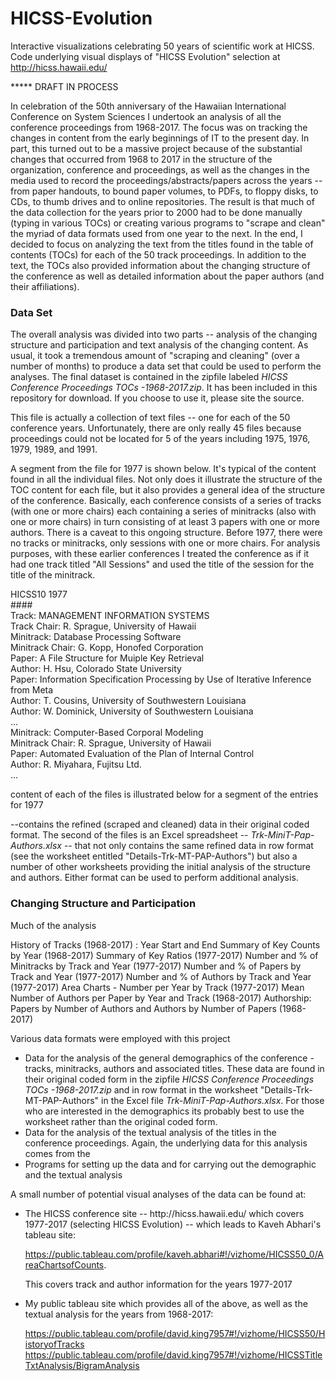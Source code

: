 # HICSS-Evolution

Interactive visualizations celebrating 50 years of scientific work at HICSS.  Code underlying visual displays of "HICSS Evolution" selection at  http://hicss.hawaii.edu/

*****  DRAFT IN PROCESS

In celebration of the 50th anniversary of the Hawaiian International Conference on System Sciences I undertook an analysis of all the conference proceedings from 1968-2017. The focus was on tracking the changes in content from the early beginnings of IT to the present day.  In part, this turned out to be a massive project because of the substantial changes that occurred from 1968 to 2017 in the structure of the organization, conference and proceedings, as well as the changes in the media used to record the proceedings/abstracts/papers across the years -- from paper handouts, to bound paper volumes, to PDFs, to floppy disks, to CDs, to thumb drives and to online repositories.  The result is that much of the data collection for the years prior to 2000 had to be done manually (typing in various TOCs) or creating various programs to "scrape and clean" the myriad of data formats used from one year to the next. In the end, I decided to focus on analyzing the text from the titles found in the table of contents (TOCs) for each of the 50 track proceedings. In addition to the text, the TOCs also provided information about the changing structure of the conference as well as detailed information about the paper authors (and their affiliations).

<h3>Data Set</h3>

The overall analysis was divided into two parts -- analysis of the changing structure and participation and text analysis of the changing content. As usual, it took a tremendous amount of "scraping and cleaning" (over a number of months) to produce a data set that could be used to perform the analyses. The final dataset is contained in the zipfile labeled <em>HICSS Conference Proceedings TOCs -1968-2017.zip</em>. It has been included in this repository for download.  If you choose to use it, please site the source.

This file is actually a collection of text files -- one for each of the 50 conference years.  Unfortunately, there are only really 45 files because proceedings could not be located for 5 of the years including 1975, 1976, 1979, 1989, and 1991.  

A segment from the file for 1977 is shown below.  It's typical of the content found in all the individual files. Not only does it illustrate the structure of the TOC content for each file, but it also provides a general idea of the structure of the conference. Basically, each conference consists of a series of tracks (with one or more chairs) each containing a series of minitracks (also with one or more chairs) in turn consisting of at least 3 papers with one or more authors. There is a caveat to this ongoing structure. Before 1977, there were no tracks or minitracks, only sessions with one or more chairs.  For analysis purposes, with these earlier conferences I treated the conference as if it had one track titled "All Sessions" and used the title of the session for the title of the minitrack.

HICSS10 1977<br>
####<br>
Track: MANAGEMENT INFORMATION SYSTEMS<br>
Track Chair: R. Sprague, University of Hawaii<br>
Minitrack: Database Processing Software<br>
Minitrack Chair: G. Kopp, Honofed Corporation<br>
Paper: A File Structure for Muiple Key Retrieval<br>
Author: H. Hsu, Colorado State University<br>
Paper: Information Specification Processing by Use of Iterative Inference from Meta<br>
Author: T. Cousins, University of Southwestern Louisiana<br>
Author: W. Dominick, University of Southwestern Louisiana<br>
...<br>
Minitrack: Computer-Based Corporal Modeling<br>
Minitrack Chair: R. Sprague, University of Hawaii<br>
Paper: Automated Evaluation of the Plan of Internal Control<br>
Author: R. Miyahara, Fujitsu Ltd.<br>
...<br>







content of each of the files is illustrated below for a segment of the entries for 1977

--contains the refined (scraped and cleaned) data in their original coded format. The second of the files is an Excel spreadsheet -- <em>Trk-MiniT-Pap-Authors.xlsx</em> -- that not only contains the same refined data in row format (see the worksheet entitled "Details-Trk-MT-PAP-Authors") but also a number of other worksheets providing the initial analysis of the structure and authors. Either format can be used to perform additional analysis. 

<h3>Changing Structure and Participation</h3>

Much of the analysis

History of Tracks (1968-2017) : Year Start and End
Summary of Key Counts by Year (1968-2017)
Summary of Key Ratios (1977-2017)
Number and % of Minitracks by Track and Year (1977-2017)
Number and % of Papers by Track and Year (1977-2017)
Number and % of Authors by Track and Year (1977-2017)
Area Charts - Number per Year by Track (1977-2017)
Mean Number of Authors per Paper by Year and Track (1968-2017)
Authorship: Papers by Number of Authors and Authors by Number of Papers (1968-2017)

Various data formats were employed with this project

<ul> 
<li> Data for the analysis of the general demographics of the conference - tracks, minitracks, authors and associated titles. These data are found in their original coded form in the zipfile <em>HICSS Conference Proceedings TOCs -1968-2017.zip</em> and in row format in the worksheet "Details-Trk-MT-PAP-Authors" in the Excel file <em>Trk-MiniT-Pap-Authors.xlsx</em>. For those who are interested in the demographics its probably best to use the worksheet rather than the original coded form.
<li> Data for the analysis of the textual analysis of the titles in the conference proceedings. Again, the underlying data for this analysis comes from the 
<li> Programs for setting up the data and for carrying out the demographic and the textual analysis
</ul>

A small number of potential visual analyses of the data can be found at:

<ul>
<li> The HICSS conference site --  http://hicss.hawaii.edu/ which covers 1977-2017 (selecting HICSS Evolution) -- which leads to Kaveh Abhari's tableau site: 

https://public.tableau.com/profile/kaveh.abhari#!/vizhome/HICSS50_0/AreaChartsofCounts.  

This covers track and author information for the years 1977-2017</li>

<li> My public tableau site which provides all of the above, as well as the textual analysis for the years from 1968-2017:

https://public.tableau.com/profile/david.king7957#!/vizhome/HICSS50/HistoryofTracks
https://public.tableau.com/profile/david.king7957#!/vizhome/HICSSTitleTxtAnalysis/BigramAnalysis</li>

</ul>
